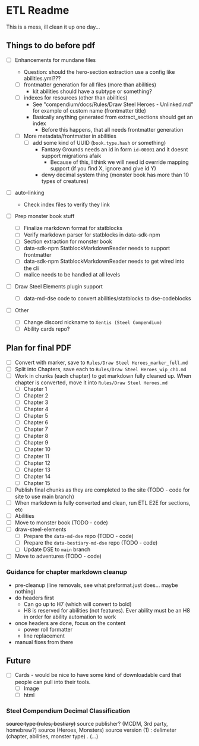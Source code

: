 # ETL Readme

This is a mess, ill clean it up one day...

## Things to do before pdf

- [ ] Enhancements for mundane files
  - Question: should the hero-section extraction use a config like abilities.yml???
  - [ ] frontmatter generation for all files (more than abilities)
    - kit abilities should have a subtype or something?
  - [ ] indexes for resources (other than abilities)
    - See "compendium/docs/Rules/Draw Steel Heroes - Unlinked.md" for example of custom name (frontmatter title)
    - Basically anything generated from extract_sections should get an index
      - Before this happens, that all needs frontmatter generation
  - [ ] More metadata/frontmatter in abilities
    - [ ] add some kind of UUID (`book.type.hash` or something) 
      - Fantasy Grounds needs an id in form `id-00001` and it doesnt support migrations afaik
        - Because of this, I think we will need id override mapping support (if you find X, ignore and give id Y)
      - dewy decimal system thing (monster book has more than 10 types of creatures)

- [ ] auto-linking 
  - Check index files to verify they link

- [ ] Prep monster book stuff
  - [ ] Finalize markdown format for statblocks
  - [ ] Verify markdown parser for statblocks in data-sdk-npm
  - [ ] Section extraction for monster book
  - [ ] data-sdk-npm StatblockMarkdownReader needs to support frontmatter
  - [ ] data-sdk-npm StatblockMarkdownReader needs to get wired into the cli
  - [ ] malice needs to be handled at all levels

- [ ] Draw Steel Elements plugin support
  - [ ] data-md-dse code to convert abilities/statblocks to dse-codeblocks

- [ ] Other
  - [ ] Change discord nickname to `Xentis (Steel Compendium)`
  - [ ] Ability cards repo?

## Plan for final PDF

- [ ] Convert with marker, save to `Rules/Draw Steel Heroes_marker_full.md`
- [ ] Split into Chapters, save each to `Rules/Draw Steel Heroes_wip_ch1.md`
- [ ] Work in chunks (each chapter) to get markdown fully cleaned up. When chapter is converted, move it into `Rules/Draw Steel Heroes.md`
  - [ ] Chapter 1
  - [ ] Chapter 2
  - [ ] Chapter 3
  - [ ] Chapter 4
  - [ ] Chapter 5
  - [ ] Chapter 6
  - [ ] Chapter 7
  - [ ] Chapter 8
  - [ ] Chapter 9
  - [ ] Chapter 10
  - [ ] Chapter 11
  - [ ] Chapter 12
  - [ ] Chapter 13
  - [ ] Chapter 14
  - [ ] Chapter 15
- [ ] Publish final chunks as they are completed to the site (TODO - code for site to use main branch)
- [ ] When markdown is fully converted and clean, run ETL E2E for sections, etc
- [ ] Abilities
- [ ] Move to monster book (TODO - code)
- [ ] draw-steel-elements
  - [ ] Prepare the `data-md-dse` repo (TODO - code)
  - [ ] Prepare the `data-bestiary-md-dse` repo (TODO - code)
  - [ ] Update DSE to `main` branch
- [ ] Move to adventures (TODO - code)

### Guidance for chapter markdown cleanup

- pre-cleanup (line removals, see what preformat.just does... maybe nothing)
- do headers first
  - Can go up to H7 (which will convert to bold)
  - H8 is reserved for abilities (not features). Ever ability must be an H8 in order for ability automation to work
- once headers are done, focus on the content
  - power roll formatter
  - line replacement
- manual fixes from there

## Future

- [ ] Cards - would be nice to have some kind of downloadable card that people can pull into their tools.  
  - [ ] Image
  - [ ] html

### Steel Compendium Decimal Classification

~~source type (rules, bestiary)~~
source publisher? (MCDM, 3rd party, homebrew?)
source (Heroes, Monsters)
source version (1)
:
delimeter (chapter, abilities, monster type)
.
(...)
